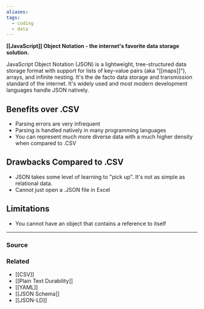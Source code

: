 ```yaml
---
aliases: 
tags:
  - coding
  - data
---
```

**[[JavaScript]] Object Notation - the internet's favorite data storage solution.**

JavaScript Object Notation (JSON) is a lightweight, tree-structured data storage format with support for lists of key-value pairs (aka "[[maps]]"), arrays, and infinite nesting. It's the de facto data storage and transmission standard of the internet. It's widely used and most modern development languages handle JSON natively. 

## Benefits over .CSV

- Parsing errors are very infrequent
- Parsing is handled natively in many programming languages
- You can represent much more diverse data with a much higher density when compared to .CSV

## Drawbacks Compared to .CSV

- JSON takes some level of learning to "pick up". It's not as simple as relational data.
- Cannot just open a .JSON file in Excel

## Limitations

- You cannot have an object that contains a reference to itself

---

### Source


### Related
- [[CSV]] 
- [[Plain Text Durability]] 
- [[YAML]] 
- [[JSON Schema]] 
- [[JSON-LD]]